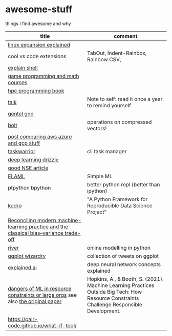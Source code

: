 # awesome-stuff
things I find awesome and why

| title | comment |
| -- | -- |
| [linux expansion explained](https://www.r-bloggers.com/2024/10/understanding-expansion-in-the-linux-shell/) | |
| cool vs code extensions | TabOut, Indent-Rainbox, Rainbow CSV, |
| [explain shell](https://explainshell.com/) |
| [game programming and math courses](https://pikuma.com/) |
| [hpc programming book](https://en.algorithmica.org/hpc/algorithms/prefix/) | 
| [talk](https://www.ribbonfarm.com/2009/11/11/the-gervais-principle-ii-posturetalk-powertalk-babytalk-and-gametalk/) | Note to self: read it once a year to remind yourself 
| [gentel gnn](https://distill.pub/2021/gnn-intro/) | |
| [bolt](https://github.com/dblalock/bolt) | operations on compressed vectors! |
| [post comparing aws azure and gcp stuff](https://twitter.com/simonholdorf/status/1433735428310511645) |  |
| [taskwarrior](https://github.com/GothenburgBitFactory/taskwarrior) | cli task manager |
| [deep learning drizzle](https://deep-learning-drizzle.github.io/)
| [good NSE article](https://www.brodieg.com/2020/05/05/on-nse/) | | 
| [FLAML](https://github.com/microsoft/FLAML) | Simple ML |
| ptpython bpython | better python repl (better than ipython) |
| [kedro](https://towardsdatascience.com/kedro-a-python-framework-for-reproducible-data-science-project-4d44977d4f04) | "A Python Framework for Reproducible Data Science Project" |
| [Reconciling modern machine-learning practice and the classical bias–variance trade-off](https://www.pnas.org/content/116/32/15849) | | 
| [river](https://github.com/online-ml/river) | online modelling in python
| [ggplot wizardry](https://twitter.com/CedScherer/status/1441126976870252548) | collection of tweets on ggplot 
| [explained.ai](https://explained.ai/) | deep neural network concepts explained
| [dangers of ML in resource constraints or large orgs](https://www.linkedin.com/posts/knut-j%C3%A4gersberg_datascience-machinelearning-artificialintelligence-activity-6852219057052127232-Da3Z) see also [the original paper](https://arxiv.org/abs/2110.02932) | Hopkins, A., & Booth, S. (2021). Machine Learning Practices Outside Big Tech: How Resource Constraints Challenge Responsible Development.|
| https://pair-code.github.io/what-if-tool/ |
